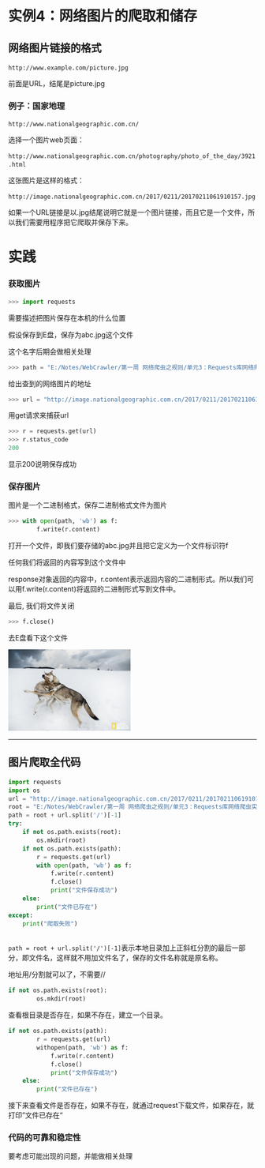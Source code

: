 # 实例4：网络图片的爬取和储存

## 网络图片链接的格式

`http://www.example.com/picture.jpg`

前面是URL，结尾是picture.jpg

### 例子：国家地理	

`http://www.nationalgeographic.com.cn/`

选择一个图片web页面：

`http://www.nationalgeographic.com.cn/photography/photo_of_the_day/3921.html`

这张图片是这样的格式：

`http://image.nationalgeographic.com.cn/2017/0211/20170211061910157.jpg`

如果一个URL链接是以.jpg结尾说明它就是一个图片链接，而且它是一个文件，所以我们需要用程序把它爬取并保存下来。

# 实践

### 获取图片

```python
>>> import requests
```

需要描述把图片保存在本机的什么位置

假设保存到E盘，保存为abc.jpg这个文件

这个名字后期会做相关处理

```python
>>> path = "E:/Notes/WebCrawler/第一周 网络爬虫之规则/单元3：Requests库网络爬虫实战（5个实例）/实例4图片/abc.jpg"
```

给出查到的网络图片的地址

```python
>>> url = "http://image.nationalgeographic.com.cn/2017/0211/20170211061910157.jpg"
```

用get请求来捕获url

```python
>>> r = requests.get(url)
>>> r.status_code
200
```

显示200说明保存成功

### 保存图片

图片是一个二进制格式，保存二进制格式文件为图片

```python
>>> with open(path, 'wb') as f:
    	f.write(r.content)
```

打开一个文件，即我们要存储的abc.jpg并且把它定义为一个文件标识符f

任何我们将返回的内容写到这个文件中

response对象返回的内容中，r.content表示返回内容的二进制形式。所以我们可以用f.write(r.content)将返回的二进制形式写到文件中。

最后, 我们将文件关闭

```python
>>> f.close()
```

去E盘看下这个文件

<img src="实例4图片/abc.jpg" style="zoom: 25%;" />

****

## 图片爬取全代码

```python
import requests
import os
url = "http://image.nationalgeographic.com.cn/2017/0211/20170211061910157.jpg"
root = "E:/Notes/WebCrawler/第一周 网络爬虫之规则/单元3：Requests库网络爬虫实战（5个实例）/实例4图片/" 
path = root + url.split('/')[-1]
try:
    if not os.path.exists(root):
        os.mkdir(root)
    if not os.path.exists(path):
        r = requests.get(url)
        with open(path, 'wb') as f:
            f.write(r.content)
            f.close()
            print("文件保存成功")
    else:
        print("文件已存在")
except:
    print("爬取失败")
              
```

`path = root + url.split('/')[-1]`表示本地目录加上正斜杠分割的最后一部分，即文件名，这样就不用加文件名了，保存的文件名称就是原名称。

地址用/分割就可以了，不需要//

```python
if not os.path.exists(root):
        os.mkdir(root)
```

查看根目录是否存在，如果不存在，建立一个目录。

```python
if not os.path.exists(path):
        r = requests.get(url)
        withopen(path, 'wb') as f:
            f.write(r.content)
            f.close()
            print("文件保存成功")
    else:
        print("文件已存在")
```

接下来查看文件是否存在，如果不存在，就通过request下载文件，如果存在，就打印”文件已存在“

### 代码的可靠和稳定性

要考虑可能出现的问题，并能做相关处理

